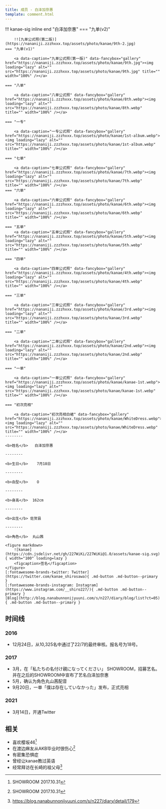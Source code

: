 ```yaml
---
title: 成员 - 白泽加奈惠
template: comment.html
---
```


!!! kanae-sig inline end "白泽加奈惠"
    === "九单(v2)"

        !![九单公式照(第二版)](https://nananiji.zzzhxxx.top/assets/photo/kanae/9th-2.jpg)
    === "九单(v1)"

        <a data-caption="九单公式照(第一版)" data-fancybox="gallery" href="https://nananiji.zzzhxxx.top/assets/photo/kanae/9th.jpg"><img loading="lazy" alt="" src="https://nananiji.zzzhxxx.top/assets/photo/kanae/9th.jpg" title="" width="100%" /></a>

    === "八单"

        <a data-caption="八单公式照" data-fancybox="gallery" href="https://nananiji.zzzhxxx.top/assets/photo/kanae/8th.webp"><img loading="lazy" alt="" src="https://nananiji.zzzhxxx.top/assets/photo/kanae/8th.webp" title="" width="100%" /></a>

    === "一专"

        <a data-caption="一专公式照" data-fancybox="gallery" href="https://nananiji.zzzhxxx.top/assets/photo/kanae/1st-album.webp"><img loading="lazy" alt="" src="https://nananiji.zzzhxxx.top/assets/photo/kanae/1st-album.webp" title="" width="100%" /></a>

    === "七单"

        <a data-caption="七单公式照" data-fancybox="gallery" href="https://nananiji.zzzhxxx.top/assets/photo/kanae/7th.webp"><img loading="lazy" alt="" src="https://nananiji.zzzhxxx.top/assets/photo/kanae/7th.webp" title="" width="100%" /></a>
    === "六单"

        <a data-caption="六单公式照" data-fancybox="gallery" href="https://nananiji.zzzhxxx.top/assets/photo/kanae/6th.webp"><img loading="lazy" alt="" src="https://nananiji.zzzhxxx.top/assets/photo/kanae/6th.webp" title="" width="100%" /></a>

    === "五单"
        <a data-caption="五单公式照" data-fancybox="gallery" href="https://nananiji.zzzhxxx.top/assets/photo/kanae/5th.webp"><img loading="lazy" alt="" src="https://nananiji.zzzhxxx.top/assets/photo/kanae/5th.webp" title="" width="100%" /></a>

    === "四单"

        <a data-caption="四单公式照" data-fancybox="gallery" href="https://nananiji.zzzhxxx.top/assets/photo/kanae/4th.webp"><img loading="lazy" alt="" src="https://nananiji.zzzhxxx.top/assets/photo/kanae/4th.webp" title="" width="100%" /></a>

    === "三单"

        <a data-caption="三单公式照" data-fancybox="gallery" href="https://nananiji.zzzhxxx.top/assets/photo/kanae/3rd.webp"><img loading="lazy" alt="" src="https://nananiji.zzzhxxx.top/assets/photo/kanae/3rd.webp" title="" width="100%" /></a>

    === "二单"

        <a data-caption="二单公式照" data-fancybox="gallery" href="https://nananiji.zzzhxxx.top/assets/photo/kanae/2nd.webp"><img loading="lazy" alt="" src="https://nananiji.zzzhxxx.top/assets/photo/kanae/2nd.webp" title="" width="100%" /></a>

    === "一单"

        <a data-caption="一单公式照" data-fancybox="gallery" href="https://nananiji.zzzhxxx.top/assets/photo/kanae/kanae-1st.webp"><img loading="lazy" alt="" src="https://nananiji.zzzhxxx.top/assets/photo/kanae/kanae-1st.webp" title="" width="100%" /></a>

    === "初次亮相"

        <a data-caption="初次亮相白裙" data-fancybox="gallery" href="https://nananiji.zzzhxxx.top/assets/photo/kanae/WhiteDress.webp"><img loading="lazy" alt="" src="https://nananiji.zzzhxxx.top/assets/photo/kanae/WhiteDress.webp" title="" width="100%" /></a>
    --------

    <b>姓名</b>   白泽加奈惠 

    --------

    <b>生日</b>    7月18日

    --------

    <b>血型</b>    O

    --------

    <b>身高</b>  162cm

    --------

    <b>出生</b> 佐贺县

    --------

    <b>角色</b>  丸山茜

    <figure markdown>
        ![kanae](https://cdn.jsdelivr.net/gh/227WiKi/227WiKi@1.0/assets/kanae-sig.svg){ width="100" loading=lazy }
        <figcaption>签名</figcaption>
    </figure>
    [:fontawesome-brands-twitter: Twitter](https://twitter.com/kanae_shirosawa){ .md-button .md-button--primary }
    [:fontawesome-brands-instagram: Instagram](https://www.instagram.com/__shiro227/){ .md-button .md-button--primary }
    [Blog](http://blog.nanabunnonijyuuni.com/s/n227/diary/blog/list?ct=05){ .md-button .md-button--primary }

## 时间线
### 2016

- 12月24日，从10,325名中通过了22/7的最终审核。报名号为18号。

### 2017

- 3月，在「私たちの名付け親になってください」 SHOWROOM，招募艺名。并在之后的SHOWROOM中宣布了艺名白泽加奈惠
- 5月，确认为角色丸山茜配音
- 9月20日，一单「僕は存在していなかった」发布，正式亮相

### 2021

- 3月14日，开通Twitter

## 相关

- 喜欢樱坂46[^1]
- 在渡边麻友从AKB毕业时很伤心[^1]
- 有密集恐惧症
- 曾经让kanae教过英语
- 经常拜访在长崎的祖父母[^2]

[^1]: SHOWROOM 2017.10.31
[^2]: https://blog.nanabunnonijyuuni.com/s/n227/diary/detail/179